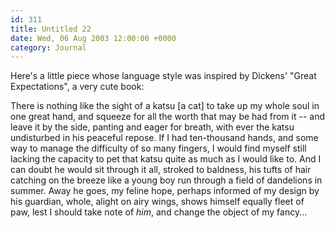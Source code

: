 ```yaml
---
id: 311
title: Untitled 22
date: Wed, 06 Aug 2003 12:00:00 +0000
category: Journal
---
```


Here's a little piece whose language style was inspired by Dickens'
"Great Expectations", a very cute book:

There is nothing like the sight of a katsu [a cat] to take up my whole
soul in one great hand, and squeeze for all the worth that may be had
from it -- and leave it by the side, panting and eager for breath, with
ever the katsu undisturbed in his peaceful repose.  If I had
ten-thousand hands, and some way to manage the difficulty of so many
fingers, I would find myself still lacking the capacity to pet that
katsu quite as much as I would like to.  And I can doubt he would sit
through it all, stroked to baldness, his tufts of hair catching on the
breeze like a young boy run through a field of dandelions in summer.
Away he goes, my feline hope, perhaps informed of my design by his
guardian, whole, alight on airy wings, shows himself equally fleet of
paw, lest I should take note of *him*, and change the object of my
fancy...


